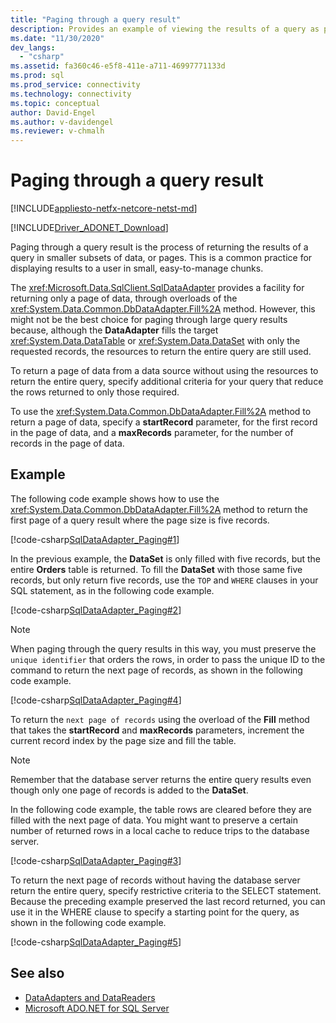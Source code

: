 ```yaml
---
title: "Paging through a query result"
description: Provides an example of viewing the results of a query as pages of data.
ms.date: "11/30/2020"
dev_langs: 
  - "csharp"
ms.assetid: fa360c46-e5f8-411e-a711-46997771133d
ms.prod: sql
ms.prod_service: connectivity
ms.technology: connectivity
ms.topic: conceptual
author: David-Engel
ms.author: v-davidengel
ms.reviewer: v-chmalh
---
```

# Paging through a query result

[!INCLUDE[appliesto-netfx-netcore-netst-md](../../includes/appliesto-netfx-netcore-netst-md.md)]

[!INCLUDE[Driver_ADONET_Download](../../includes/driver_adonet_download.md)]

Paging through a query result is the process of returning the results of a query in smaller subsets of data, or pages. This is a common practice for displaying results to a user in small, easy-to-manage chunks.

The <xref:Microsoft.Data.SqlClient.SqlDataAdapter> provides a facility for returning only a page of data, through overloads of the <xref:System.Data.Common.DbDataAdapter.Fill%2A> method. However, this might not be the best choice for paging through large query results because, although the **DataAdapter** fills the target <xref:System.Data.DataTable> or <xref:System.Data.DataSet> with only the requested records, the resources to return the entire query are still used.

To return a page of data from a data source without using the resources to return the entire query, specify additional criteria for your query that reduce the rows returned to only those required.

To use the <xref:System.Data.Common.DbDataAdapter.Fill%2A> method to return a page of data, specify a **startRecord** parameter, for the first record in the page of data, and a **maxRecords** parameter, for the number of records in the page of data.

## Example

The following code example shows how to use the <xref:System.Data.Common.DbDataAdapter.Fill%2A> method to return the first page of a query result where the page size is five records.

[!code-csharp[SqlDataAdapter_Paging#1](~/../sqlclient/doc/samples/SqlDataAdapter_Paging.cs#1)]

In the previous example, the **DataSet** is only filled with five records, but the entire **Orders** table is returned. To fill the **DataSet** with those same five records, but only return five records, use the `TOP` and `WHERE` clauses in your SQL statement, as in the following code example.

[!code-csharp[SqlDataAdapter_Paging#2](~/../sqlclient/doc/samples/SqlDataAdapter_Paging.cs#2)]

> [!NOTE]
> When paging through the query results in this way, you must preserve the `unique identifier` that orders the rows, in order to pass the unique ID to the command to return the next page of records, as shown in the following code example.

[!code-csharp[SqlDataAdapter_Paging#4](~/../sqlclient/doc/samples/SqlDataAdapter_Paging.cs#4)]

To return the `next page of records` using the overload of the **Fill** method that takes the **startRecord** and **maxRecords** parameters, increment the current record index by the page size and fill the table.

> [!NOTE]
> Remember that the database server returns the entire query results even though only one page of records is added to the **DataSet**.

In the following code example, the table rows are cleared before they are filled with the next page of data. You might want to preserve a certain number of returned rows in a local cache to reduce trips to the database server.

[!code-csharp[SqlDataAdapter_Paging#3](~/../sqlclient/doc/samples/SqlDataAdapter_Paging.cs#3)]

To return the next page of records without having the database server return the entire query, specify restrictive criteria to the SELECT statement. Because the preceding example preserved the last record returned, you can use it in the WHERE clause to specify a starting point for the query, as shown in the following code example.

[!code-csharp[SqlDataAdapter_Paging#5](~/../sqlclient/doc/samples/SqlDataAdapter_Paging.cs#5)]

## See also

- [DataAdapters and DataReaders](dataadapters-datareaders.md)
- [Microsoft ADO.NET for SQL Server](microsoft-ado-net-sql-server.md)

